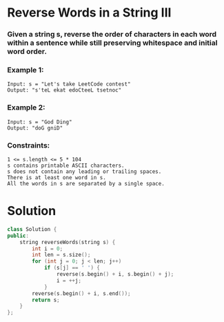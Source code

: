 
# Reverse Words in a String III
### Given a string s, reverse the order of characters in each word within a sentence while still preserving whitespace and initial word order. 

### Example 1:

    Input: s = "Let's take LeetCode contest"
    Output: "s'teL ekat edoCteeL tsetnoc"
### Example 2:

    Input: s = "God Ding"
    Output: "doG gniD"
 

### Constraints:

    1 <= s.length <= 5 * 104
    s contains printable ASCII characters.
    s does not contain any leading or trailing spaces.
    There is at least one word in s.
    All the words in s are separated by a single space.

# Solution

```cpp
class Solution {
public:
    string reverseWords(string s) {
        int i = 0;
        int len = s.size();
        for (int j = 0; j < len; j++) 
            if (s[j] == ' ') {
                reverse(s.begin() + i, s.begin() + j);
                i = ++j;
            }
        reverse(s.begin() + i, s.end());
        return s;
    }
};
````